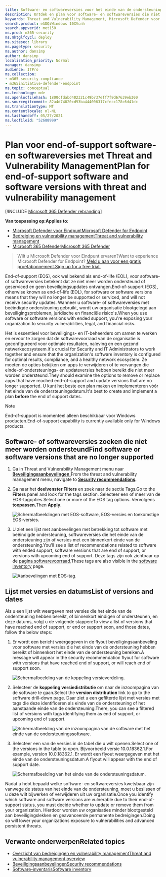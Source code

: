```yaml
---
title: Software- en softwareversies voor het einde van de ondersteuning plannen
description: Ontdek en plan voor software- en softwareversies die niet meer worden ondersteund en geen beveiligingsupdates ontvangen.
keywords: Threat and Vulnerability Management, Microsoft Defender voor endpoint tvm-beveiligingsaanbeveling, aanbeveling voor cyberbeveiliging, actie-aanbevelingen voor beveiliging
search.product: eADQiWindows 10XVcnh
search.appverid: met150
ms.prod: m365-security
ms.mktglfcycl: deploy
ms.sitesec: library
ms.pagetype: security
ms.author: dansimp
author: dansimp
localization_priority: Normal
manager: dansimp
audience: ITPro
ms.collection:
- m365-security-compliance
- m365initiative-defender-endpoint
ms.topic: conceptual
ms.technology: mde
ms.openlocfilehash: 1800cfdabd402321c49b737eff7f9d67639eb300
ms.sourcegitcommit: 82a4d74020cd93ba444006317cfecc178c6d41dc
ms.translationtype: MT
ms.contentlocale: nl-NL
ms.lasthandoff: 05/27/2021
ms.locfileid: "52688999"
---
```

# <a name="plan-for-end-of-support-software-and-software-versions-with-threat-and-vulnerability-management"></a><span data-ttu-id="c2e0d-104">Plan voor end-of-support software- en softwareversies met Threat and Vulnerability Management</span><span class="sxs-lookup"><span data-stu-id="c2e0d-104">Plan for end-of-support software and software versions with threat and vulnerability management</span></span>

[!INCLUDE [Microsoft 365 Defender rebranding](../../includes/microsoft-defender.md)]

<span data-ttu-id="c2e0d-105">**Van toepassing op:**</span><span class="sxs-lookup"><span data-stu-id="c2e0d-105">**Applies to:**</span></span>

- [<span data-ttu-id="c2e0d-106">Microsoft Defender voor Eindpunt</span><span class="sxs-lookup"><span data-stu-id="c2e0d-106">Microsoft Defender for Endpoint</span></span>](https://go.microsoft.com/fwlink/?linkid=2154037)
- [<span data-ttu-id="c2e0d-107">Bedreiging en vulnerability management</span><span class="sxs-lookup"><span data-stu-id="c2e0d-107">Threat and vulnerability management</span></span>](next-gen-threat-and-vuln-mgt.md)
- [<span data-ttu-id="c2e0d-108">Microsoft 365 Defender</span><span class="sxs-lookup"><span data-stu-id="c2e0d-108">Microsoft 365 Defender</span></span>](https://go.microsoft.com/fwlink/?linkid=2118804)

><span data-ttu-id="c2e0d-109">Wilt u Microsoft Defender voor Eindpunt ervaren?</span><span class="sxs-lookup"><span data-stu-id="c2e0d-109">Want to experience Microsoft Defender for Endpoint?</span></span> [<span data-ttu-id="c2e0d-110">Meld u aan voor een gratis proefabonnement.</span><span class="sxs-lookup"><span data-stu-id="c2e0d-110">Sign up for a free trial.</span></span>](https://www.microsoft.com/microsoft-365/windows/microsoft-defender-atp?ocid=docs-wdatp-portaloverview-abovefoldlink)

<span data-ttu-id="c2e0d-111">End-of-support (EOS), ook wel bekend als end-of-life (EOL), voor software- of softwareversies betekent dat ze niet meer worden ondersteund of geserviced en geen beveiligingsupdates ontvangen.</span><span class="sxs-lookup"><span data-stu-id="c2e0d-111">End-of-support (EOS), otherwise known as end-of-life (EOL), for software or software versions means that they will no longer be supported or serviced, and will not receive security updates.</span></span> <span data-ttu-id="c2e0d-112">Wanneer u software- of softwareversies met beëindigde ondersteuning gebruikt, wordt uw organisatie blootgelegd aan beveiligingsproblemen, juridische en financiële risico's.</span><span class="sxs-lookup"><span data-stu-id="c2e0d-112">When you use software or software versions with ended support, you're exposing your organization to security vulnerabilities, legal, and financial risks.</span></span>

<span data-ttu-id="c2e0d-113">Het is essentieel voor beveiligings- en IT-beheerders om samen te werken en ervoor te zorgen dat de softwarevoorraad van de organisatie is geconfigureerd voor optimale resultaten, naleving en een gezond netwerkecosysteem.</span><span class="sxs-lookup"><span data-stu-id="c2e0d-113">It's crucial for Security and IT Administrators to work together and ensure that the organization's software inventory is configured for optimal results, compliance, and a healthy network ecosystem.</span></span> <span data-ttu-id="c2e0d-114">Ze moeten de opties bekijken om apps te verwijderen of te vervangen die einde-of-ondersteunings- en updateversies hebben bereikt die niet meer worden ondersteund.</span><span class="sxs-lookup"><span data-stu-id="c2e0d-114">They should examine the options to remove or replace apps that have reached end-of-support and update versions that are no longer supported.</span></span> <span data-ttu-id="c2e0d-115">U kunt het beste een  plan maken en implementeren vóór het einde van de ondersteuningsdatum.</span><span class="sxs-lookup"><span data-stu-id="c2e0d-115">It's best to create and implement a plan **before** the end of support dates.</span></span>

>[!NOTE]
> <span data-ttu-id="c2e0d-116">End-of-support is momenteel alleen beschikbaar voor Windows producten.</span><span class="sxs-lookup"><span data-stu-id="c2e0d-116">End-of-support capability is currently available only for Windows products.</span></span>

## <a name="find-software-or-software-versions-that-are-no-longer-supported"></a><span data-ttu-id="c2e0d-117">Software- of softwareversies zoeken die niet meer worden ondersteund</span><span class="sxs-lookup"><span data-stu-id="c2e0d-117">Find software or software versions that are no longer supported</span></span>

1. <span data-ttu-id="c2e0d-118">Ga in Threat and Vulnerability Management menu naar [**Beveiligingsaanbevelingen.**](tvm-security-recommendation.md)</span><span class="sxs-lookup"><span data-stu-id="c2e0d-118">From the threat and vulnerability management menu, navigate to [**Security recommendations**](tvm-security-recommendation.md).</span></span>
2. <span data-ttu-id="c2e0d-119">Ga naar het **deelvenster Filters** en zoek naar de sectie Tags.</span><span class="sxs-lookup"><span data-stu-id="c2e0d-119">Go to the **Filters** panel and look for the tags section.</span></span> <span data-ttu-id="c2e0d-120">Selecteer een of meer van de EOS-tagopties.</span><span class="sxs-lookup"><span data-stu-id="c2e0d-120">Select one or more of the EOS tag options.</span></span> <span data-ttu-id="c2e0d-121">Vervolgens **toepassen.**</span><span class="sxs-lookup"><span data-stu-id="c2e0d-121">Then **Apply**.</span></span>

    ![Schermafbeeldingen met EOS-software, EOS-versies en toekomstige EOS-versies.](images/tvm-eos-tag.png)

3. <span data-ttu-id="c2e0d-123">U ziet een lijst met aanbevelingen met betrekking tot software met beëindigde ondersteuning, softwareversies die het einde van de ondersteuning zijn of versies met een binnenkort einde van de ondersteuning.</span><span class="sxs-lookup"><span data-stu-id="c2e0d-123">You'll see a list of recommendations related to software with ended support, software versions that are end of support, or versions with upcoming end of support.</span></span> <span data-ttu-id="c2e0d-124">Deze tags zijn ook zichtbaar op de [pagina softwarevoorraad.](tvm-software-inventory.md)</span><span class="sxs-lookup"><span data-stu-id="c2e0d-124">These tags are also visible in the [software inventory](tvm-software-inventory.md) page.</span></span>

    ![Aanbevelingen met EOS-tag.](images/tvm-eos-tags-column.png)

## <a name="list-of-versions-and-dates"></a><span data-ttu-id="c2e0d-126">Lijst met versies en datums</span><span class="sxs-lookup"><span data-stu-id="c2e0d-126">List of versions and dates</span></span>

<span data-ttu-id="c2e0d-127">Als u een lijst wilt weergeven met versies die het einde van de ondersteuning hebben bereikt, of binnenkort eindigen of ondersteunen, en deze datums, volgt u de volgende stappen:</span><span class="sxs-lookup"><span data-stu-id="c2e0d-127">To view a list of versions that have reached end of support, or end or support soon, and those dates, follow the below steps:</span></span>

1. <span data-ttu-id="c2e0d-128">Er wordt een bericht weergegeven in de flyout beveiligingsaanbeveling voor software met versies die het einde van de ondersteuning hebben bereikt of binnenkort het einde van de ondersteuning bereiken.</span><span class="sxs-lookup"><span data-stu-id="c2e0d-128">A message will appear in the security recommendation flyout for software with versions that have reached end of support, or will reach end of support soon.</span></span>

    ![Schermafbeelding van de koppeling versieverdeling.](images/eos-upcoming-eos.png)

2. <span data-ttu-id="c2e0d-130">Selecteer de **koppeling versiedistributie** om naar de inzoompagina van de software te gaan.</span><span class="sxs-lookup"><span data-stu-id="c2e0d-130">Select the **version distribution** link to go to the software drill-down page.</span></span> <span data-ttu-id="c2e0d-131">Daar ziet u een gefilterde lijst met versies met tags die deze identificeren als einde van de ondersteuning of het aanstaande einde van de ondersteuning.</span><span class="sxs-lookup"><span data-stu-id="c2e0d-131">There, you can see a filtered list of versions with tags identifying them as end of support, or upcoming end of support.</span></span>

    ![Schermafbeelding van de inzoompagina van de software met het einde van de ondersteuningssoftware.](images/software-drilldown-eos.png)

3. <span data-ttu-id="c2e0d-133">Selecteer een van de versies in de tabel die u wilt openen.</span><span class="sxs-lookup"><span data-stu-id="c2e0d-133">Select one of the versions in the table to open.</span></span> <span data-ttu-id="c2e0d-134">Bijvoorbeeld versie 10.0.18362.1.</span><span class="sxs-lookup"><span data-stu-id="c2e0d-134">For example, version 10.0.18362.1.</span></span> <span data-ttu-id="c2e0d-135">Er wordt een flyout weergegeven met het einde van de ondersteuningsdatum.</span><span class="sxs-lookup"><span data-stu-id="c2e0d-135">A flyout will appear with the end of support date.</span></span>

    ![Schermafbeelding van het einde van de ondersteuningsdatum.](images/version-eos-date.png)

<span data-ttu-id="c2e0d-137">Nadat u hebt bepaald welke software- en softwareversies kwetsbaar zijn vanwege de status van het einde van de ondersteuning, moet u beslissen of u deze wilt bijwerken of verwijderen uit uw organisatie.</span><span class="sxs-lookup"><span data-stu-id="c2e0d-137">Once you identify which software and software versions are vulnerable due to their end-of-support status, you must decide whether to update or remove them from your organization.</span></span> <span data-ttu-id="c2e0d-138">Hierdoor worden uw organisaties minder blootgesteld aan beveiligingslekken en geavanceerde permanente bedreigingen.</span><span class="sxs-lookup"><span data-stu-id="c2e0d-138">Doing so will lower your organizations exposure to vulnerabilities and advanced persistent threats.</span></span>

## <a name="related-topics"></a><span data-ttu-id="c2e0d-139">Verwante onderwerpen</span><span class="sxs-lookup"><span data-stu-id="c2e0d-139">Related topics</span></span>

- [<span data-ttu-id="c2e0d-140">Overzicht van bedreigingen en vulnerability management</span><span class="sxs-lookup"><span data-stu-id="c2e0d-140">Threat and vulnerability management overview</span></span>](next-gen-threat-and-vuln-mgt.md)
- [<span data-ttu-id="c2e0d-141">Beveiligingsaanbevelingen</span><span class="sxs-lookup"><span data-stu-id="c2e0d-141">Security recommendations</span></span>](tvm-security-recommendation.md)
- [<span data-ttu-id="c2e0d-142">Software-inventaris</span><span class="sxs-lookup"><span data-stu-id="c2e0d-142">Software inventory</span></span>](tvm-software-inventory.md)
